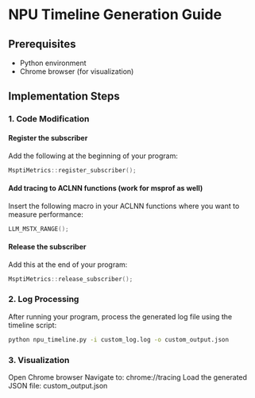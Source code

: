 # NPU Timeline Generation Guide
## Prerequisites
- Python environment
- Chrome browser (for visualization)
## Implementation Steps
### 1. Code Modification
#### Register the subscriber
Add the following at the beginning of your program:
```cpp
MsptiMetrics::register_subscriber();
```
#### Add tracing to ACLNN functions (work for msprof as well)
Insert the following macro in your ACLNN functions where you want to measure performance:
```cpp
LLM_MSTX_RANGE();
```
#### Release the subscriber
Add this at the end of your program:
```cpp
MsptiMetrics::release_subscriber();
```
### 2. Log Processing
After running your program, process the generated log file using the timeline script:
```bash
python npu_timeline.py -i custom_log.log -o custom_output.json
```
### 3. Visualization
Open Chrome browser
Navigate to: chrome://tracing
Load the generated JSON file: custom_output.json